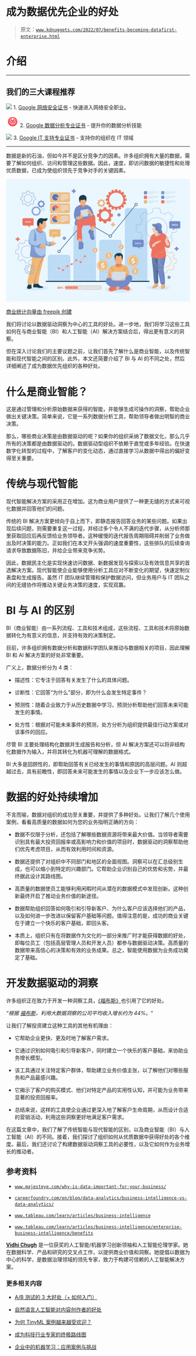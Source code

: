 # 成为数据优先企业的好处

> 原文：[`www.kdnuggets.com/2022/07/benefits-becoming-datafirst-enterprise.html`](https://www.kdnuggets.com/2022/07/benefits-becoming-datafirst-enterprise.html)

# 介绍

* * *

## 我们的三大课程推荐

![](img/0244c01ba9267c002ef39d4907e0b8fb.png) 1\. [Google 网络安全证书](https://www.kdnuggets.com/google-cybersecurity) - 快速进入网络安全职业。

![](img/e225c49c3c91745821c8c0368bf04711.png) 2\. [Google 数据分析专业证书](https://www.kdnuggets.com/google-data-analytics) - 提升你的数据分析技能

![](img/0244c01ba9267c002ef39d4907e0b8fb.png) 3\. [Google IT 支持专业证书](https://www.kdnuggets.com/google-itsupport) - 支持你的组织在 IT 领域

* * *

数据是新的石油，但如今并不是区分竞争力的因素。许多组织拥有大量的数据，需要了解如何组织、访问和管理这些数据。因此，速度，即访问数据的敏捷性和处理优质数据，已成为使组织领先于竞争对手的关键因素。

![成为数据优先企业的好处](img/099f7472c8262b1985b3086ad638c6dc.png)

[商业统计向量由 freepik 创建](https://www.freepik.com/free-vector/people-analyzing-growth-charts_12643938.htm?query=data)

我们将讨论以数据驱动洞察为中心的工具的好处。进一步地，我们将学习这些工具如何在与商业智能（BI）和人工智能（AI）解决方案结合后，得出更有意义的洞察。

但在深入讨论我们的主要议题之前，让我们首先了解什么是商业智能，以及传统智能和现代智能之间的区别。此外，本文还简要介绍了 BI 与 AI 的不同之处，然后详细阐述了成为数据优先组织的各种好处。

# 什么是商业智能？

这是通过管理和分析原始数据来获得的智能，并能够生成可操作的洞察，帮助企业做出关键决策。简单来说，它是一系列数据分析工具，帮助领导者做出明智的商业决策。

那么，哪些商业决策是由数据驱动的呢？如果你的组织采纳了数据文化，那么几乎所有的决策都是由数据驱动的。数据驱动型组织不依赖于直觉或多年经验。在快速数字化转型的过程中，了解客户的变化动态，通过直接学习从数据中得出的偏好变得至关重要。

# 传统与现代智能

现代智能解决方案的采用正在增加。这为商业用户提供了一种更无缝的方式来可视化数据并回答他们的问题。

传统的 BI 解决方案更倾向于自上而下，即静态报告回答业务的某些问题。如果出现后续问题，则需要重复这一过程，并经过多个令人不满的迭代步骤，从分析师那里获取回应后再反馈给业务领导者。这种缓慢的迭代报告周期阻碍并削弱了业务做出及时决策的能力。正如我们在本文开头强调的速度重要性，这些排队的后续查询请求导致数据陈旧，并给企业带来竞争劣势。

因此，数据民主化是实现快速访问数据、新数据发现与探索以及有效信息共享的首选解决方案。现代智能使企业能够使用分析工具应对不断变化的期望，快速定制仪表盘和生成报告。虽然 IT 团队继续管理和保护数据访问，但业务用户与 IT 团队之间的无缝协作将推动关键业务决策的速度，实现双赢。

# BI 与 AI 的区别

BI（商业智能）由一系列流程、工具和技术组成，这些流程、工具和技术将原始数据转化为有意义的信息，并支持有效的决策制定。

目前，许多组织拥有数据分析和数据科学团队来推动与数据相关的项目，因此理解 BI 和 AI 解决方案的好处非常重要。

广义上，数据分析分为 4 类：

+   描述性：它专注于回答有关发生了什么的具体问题。

+   诊断性：它回答“为什么”部分，即为什么会发生特定事件？

+   预测性：随着企业致力于从历史数据中学习，预测分析帮助他们回答未来可能发生的事情。

+   处方性：根据对可能未来事件的预测，处方分析为组织提供最佳行动方案或对该事件的回应。

尽管 BI 主要处理结构化数据并生成报告和分析，但 AI 解决方案还可以将非结构化数据作为输入，并将其转化为机器可理解的数据格式。

BI 大多是回顾性的，即帮助回答有关已经发生的事情和原因的高层问题。AI 则超越过去，具有前瞻性，即回答未来可能发生的事情以及企业下一步应该怎么做。

# 数据的好处持续增加

不言而喻，数据对组织的成功至关重要，并提供了多种好处。让我们了解几个使用案例，看看高质量的数据如何为您的业务指明正确的方向：

+   数据不仅限于分析，还包括了解哪些数据资源将带来最大价值。当领导者需要识别具有最大投资回报率或高影响力和价值的项目时，数据驱动的洞察帮助他们优先考虑项目，从而有效利用时间和资源。

+   数据还提供了对组织中不同部门和地区的全面视图。洞察可以在汇总级别生成，也可以缩小到特定的兴趣部门。它帮助企业识别自己的优势和劣势，并最终据此设计其路线图。

+   高质量的数据使员工能够利用闲暇时间从潜在的数据模式中发现创新。这种创新最终开启了推动业务价值的新途径。

+   数据帮助组织回答如何吸引和引导新客户、为什么客户应该选择他们的产品，以及如何进一步改进以保留客户基础等问题。值得注意的是，成功的商业关键在于建立一个快乐的客户基础，即回头客。

+   本质上，组织只有在将数据作为文化的一部分来推广时才能获得数据的好处，即每位员工（包括高层管理人员和开发人员）都参与数据驱动决策。高质量的数据带来高信心的决策和有效的业务成果。总之，智能使用数据为业务成功奠定了基础。

# 开发数据驱动的洞察

许多组织正在致力于开发一种洞察工具，[《福布斯》](https://www.majesteye.com/why-is-data-important-for-your-business/#:~:text=In%20fact%2C%20according%20to%20Forbes%2C%20companies%20that%20use%20the%20insights%20from%20big%20data%20experience%20an%20average%20increase%20in%20revenue%20of%20around%2044%25.)也引用了它的好处。

*“根据* [*福布斯*](https://www.forbes.com/sites/louiscolumbus/2018/07/08/how-to-improve-customer-experiences-with-real-time-analytics/?sh=3521fc426e82)*，利用大数据洞察的公司平均收入增长约为 44%。*“

让我们了解投资建立这种工具的其他有机理由：

+   它帮助企业更快、更及时地了解客户需求。

+   它通过识别如何吸引和引导新客户，同时建立一个快乐的客户基础，来协助业务增长模型。

+   该工具通过关注特定客户群体，帮助建立业务价值主张，以了解他们对哪些服务和产品最感兴趣。

+   它揭示了客户的购买模式、他们对特定产品的实用性认知，并可能为业务带来显著的投资回报率。

+   总结来说，这样的工具使企业通过更深入地了解客户生命周期，从而设计合适的营销活动，利用这些洞察更好地满足客户需求。

在这篇文章中，我们了解了传统智能与现代智能的区别，以及商业智能（BI）与人工智能（AI）的不同。接着，我们探讨了组织如何从优质数据中获得好处的各个维度。最后，我们还讨论了构建数据驱动洞察工具的必要性，以及它如何作为业务增长的推动者。

## 参考资料

+   [`www.majesteye.com/why-is-data-important-for-your-business/`](https://www.majesteye.com/why-is-data-important-for-your-business/)

+   [`careerfoundry.com/en/blog/data-analytics/business-intelligence-vs-data-analytics/`](https://careerfoundry.com/en/blog/data-analytics/business-intelligence-vs-data-analytics/)

+   [`www.tableau.com/learn/articles/business-intelligence`](https://www.tableau.com/learn/articles/business-intelligence)

+   [`www.tableau.com/learn/articles/business-intelligence/enterprise-business-intelligence/benefits`](https://www.tableau.com/learn/articles/business-intelligence/enterprise-business-intelligence/benefits)

**[Vidhi Chugh](https://vidhi-chugh.medium.com/)** 是一位获奖的人工智能/机器学习创新领袖和人工智能伦理学家。她在数据科学、产品和研究的交叉点工作，以提供商业价值和洞察。她提倡以数据为中心的科学，是数据治理领域的领先专家，致力于构建可信赖的人工智能解决方案。

### 更多相关内容

+   [A/B 测试的 3 大好处（+ 如何入门）](https://www.kdnuggets.com/2022/08/sphere-3-benefits-ab-testing-get-started.html)

+   [自然语言人工智能对内容创作者的好处](https://www.kdnuggets.com/2022/08/benefits-natural-language-ai-content-creators.html)

+   [为何 TinyML 案例越来越受欢迎？](https://www.kdnuggets.com/2022/10/tinyml-cases-becoming-popular.html)

+   [成为科技行业专家的终极路线图](https://www.kdnuggets.com/the-ultimate-roadmap-to-becoming-specialised-in-the-tech-industry)

+   [企业中的机器学习：应用案例与挑战](https://www.kdnuggets.com/2022/08/dss-machine-learning-enterprise-cases-challenges.html)
